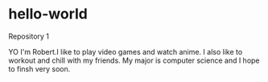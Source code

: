 # hello-world
Repository 1

YO I'm Robert.I like to play video games and watch anime. I also like to workout and chill with my friends. My major is computer science and I hope to finsh very soon. 
